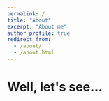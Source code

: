 ```yaml
---
permalink: /
title: "About"
excerpt: "About me"
author_profile: true
redirect_from: 
  - /about/
  - /about.html
---
```


Well, let's see...
======


